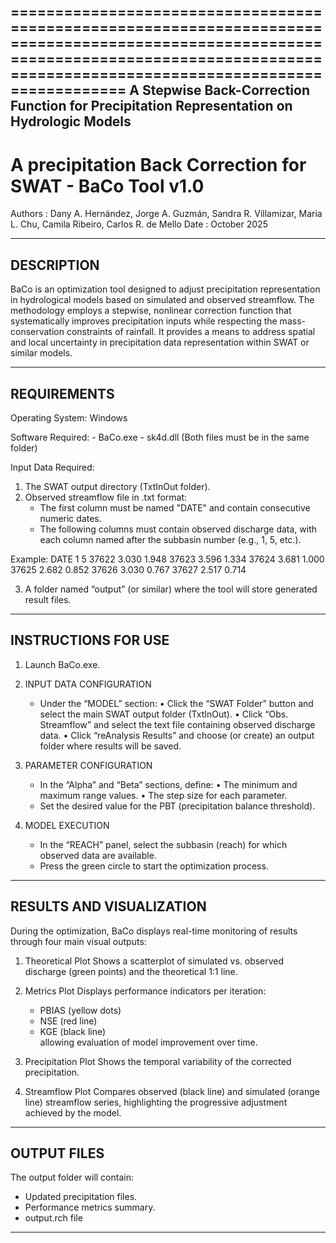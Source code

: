 ============================================================================================================================================================================================
A Stepwise Back-Correction Function for Precipitation Representation on Hydrologic Models
--------------------------------------------------------------------------------------------------------------------------------------------------------------------------------------------
A precipitation Back Correction for SWAT - BaCo Tool v1.0
============================================================================================================================================================================================
Authors : Dany A. Hernández, Jorge A. Guzmán, Sandra R. Villamizar, Maria L. Chu, Camila Ribeiro, Carlos R. de Mello
Date    : October 2025

--------------------------------------------------------------------------------------------------------------------------------------------------------------------------------------------
DESCRIPTION
--------------------------------------------------------------------------------------------------------------------------------------------------------------------------------------------
BaCo is an optimization tool designed to adjust precipitation representation in hydrological models based on simulated and observed streamflow. The methodology employs a stepwise, nonlinear correction function that systematically improves precipitation inputs while respecting the mass-conservation constraints of rainfall. It provides a means to address spatial and local uncertainty in precipitation data representation within SWAT or similar models.

--------------------------------------------------------------------------------------------------------------------------------------------------------------------------------------------
REQUIREMENTS
--------------------------------------------------------------------------------------------------------------------------------------------------------------------------------------------
Operating System: Windows

Software Required:
    - BaCo.exe
    - sk4d.dll 
      (Both files must be in the same folder)

Input Data Required:
1. The SWAT output directory (TxtInOut folder).
2. Observed streamflow file in .txt format:
   - The first column must be named "DATE" and contain consecutive numeric dates.
   - The following columns must contain observed discharge data, with each column named after the subbasin number (e.g., 1, 5, etc.).

Example:
DATE	1	5
37622	3.030	1.948
37623	3.596	1.334
37624	3.681	1.000
37625	2.682	0.852
37626	3.030	0.767
37627	2.517	0.714

3. A folder named “output” (or similar) where the tool will store generated result files.

--------------------------------------------------------------------------------------------------------------------------------------------------------------------------------------------
INSTRUCTIONS FOR USE
--------------------------------------------------------------------------------------------------------------------------------------------------------------------------------------------

1.  Launch BaCo.exe.

2.  INPUT DATA CONFIGURATION
     - Under the “MODEL” section:
       • Click the “SWAT Folder” button and select the main SWAT output folder (TxtInOut).
       • Click “Obs. Streamflow” and select the text file containing observed discharge data.
       • Click “reAnalysis Results” and choose (or create) an output folder where results will be saved.

3.  PARAMETER CONFIGURATION
     - In the “Alpha” and “Beta” sections, define:
         • The minimum and maximum range values.
         • The step size for each parameter.
     - Set the desired value for the PBT (precipitation balance threshold).

4.  MODEL EXECUTION
     - In the “REACH” panel, select the subbasin (reach) for which observed data are available.
     - Press the green circle to start the optimization process.

--------------------------------------------------------------------------------------------------------------------------------------------------------------------------------------------
RESULTS AND VISUALIZATION
--------------------------------------------------------------------------------------------------------------------------------------------------------------------------------------------
During the optimization, BaCo displays real-time monitoring of results through four main visual outputs:

1. Theoretical Plot
   Shows a scatterplot of simulated vs. observed discharge (green points) and the theoretical 1:1 line.

2. Metrics Plot
   Displays performance indicators per iteration:  
   - PBIAS (yellow dots)  
   - NSE (red line)  
   - KGE (black line)  
   allowing evaluation of model improvement over time.

3. Precipitation Plot
   Shows the temporal variability of the corrected precipitation.

4. Streamflow Plot 
   Compares observed (black line) and simulated (orange line) streamflow series, highlighting the progressive adjustment achieved by the model.

--------------------------------------------------------------------------------------------------------------------------------------------------------------------------------------------
OUTPUT FILES
--------------------------------------------------------------------------------------------------------------------------------------------------------------------------------------------
The output folder will contain:
- Updated precipitation files.
- Performance metrics summary.
- output.rch file
--------------------------------------------------------------------------------------------------------------------------------------------------------------------------------------------
